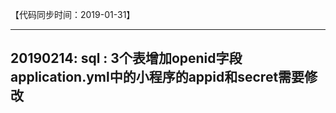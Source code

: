 【代码同步时间：2019-01-31】

-----------------------------------------------------------------------------------------
20190214:
sql : 3个表增加openid字段
application.yml中的小程序的appid和secret需要修改
-----------------------------------------------------------------------------------------    